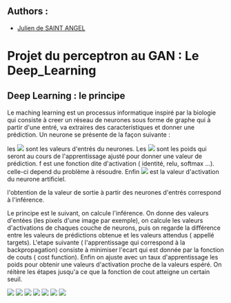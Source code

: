 
## Authors : 
 
* [Julien de SAINT ANGEL](mailto:juliencine17@gmail.com)

# Projet du perceptron au GAN : Le Deep_Learning 
## Deep Learning : le principe 
Le maching learning est un processus informatique inspiré par la biologie qui consiste à creer un réseau de neurones sous forme de graphe qui à partir d'une entré, va extraires des caracteristiques et donner une prédiction. Un neurone se présente de la façon suivante :



les <img src="https://render.githubusercontent.com/render/math?math=x_i"> sont les valeurs d'entrés du neurones. Les <img src="https://render.githubusercontent.com/render/math?math=w_i"> sont les poids qui seront au cours de l'apprentissage ajusté pour donner une valeur de prédiction. f est une fonction dite d'activation ( identité, relu, softmax ...). celle-ci depend du problème à résoudre. Enfin <img src="https://render.githubusercontent.com/render/math?math=y"> est la valeur d'activation du neurone artificiel. 

l'obtention de la valeur de sortie à partir des neurones d'entrés correspond à l'inférence. 

Le principe est le suivant, on calcule l'inférence. On donne des valeurs d'entées (les pixels d'une image par exemple), on calcule les valeurs d'activations de chaques couche de neurons, puis on regarde la différence entre les valeurs de prédictions obtenue et les valeurs attendus ( appellé targets). 
L'etape suivante ( l'apprentissage qui correspond à la backpropagation) consiste à minimiser l'ecart qui est donnée par la fonction de couts ( cost function). Enfin on ajuste avec un taux d'apprentissage les poids pour obtenir une valeurs d'activation proche de la valeurs espéré. On réitère les étapes jusqu'a ce que la fonction de cout atteigne un certain seuil. 



<img src="https://render.githubusercontent.com/render/math?math=x_1 ">
<img src="https://render.githubusercontent.com/render/math?math=x_2 ">
<img src="https://render.githubusercontent.com/render/math?math=x_n ">
<img src="https://render.githubusercontent.com/render/math?math=w_1 ">
<img src="https://render.githubusercontent.com/render/math?math=w_2 ">
<img src="https://render.githubusercontent.com/render/math?math=w_n ">
<img src="https://render.githubusercontent.com/render/math?math= f(\sum_{i} w_i x_i + b_i) ">
